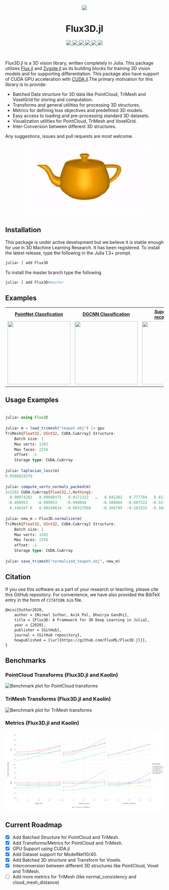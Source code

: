 <p align="center">
  <img width="200px" src="./docs/src/assets/logo.png"/>
</p>
<p>
<h1 align="center">Flux3D.jl</h1>
</p>

<p align="center">
  <a href="https://fluxml.ai/Flux3D.jl/dev" alt="Dev">
    <img src="https://img.shields.io/badge/docs-dev-blue.svg"/>
  </a>
  <a href="https://fluxml.ai/Flux3D.jl/stable" alt="Dev">
    <img src="https://img.shields.io/badge/docs-stable-blue.svg"/>
  </a>
  <a href="https://github.com/FluxML/Flux3D.jl/actions" alt="Build Status">
    <img src="https://github.com/FluxML/Flux3D.jl/workflows/CI/badge.svg"/>
  </a>
  <a href="https://gitlab.com/JuliaGPU/Flux3D-jl/commits/master" alt="Pipeline Status">
    <img src="https://gitlab.com/JuliaGPU/Flux3D-jl/badges/master/pipeline.svg"/>
  </a>
  <a href="https://codecov.io/gh/FluxML/Flux3D.jl" alt="Codecov">
    <img src="https://codecov.io/gh/FluxML/Flux3D.jl/branch/master/graph/badge.svg?token=8kpPqDfChf"/>
  </a>
  <a href="https://github.com/SciML/ColPrac" alt="ColPrac: Contributor's Guide on Collaborative Practices for Community Packages">
    <img src="https://img.shields.io/badge/ColPrac-Contributor's%20Guide-blueviole"/>
  </a>
</p>
<br/>

Flux3D.jl is a 3D vision library, written completely in Julia. This package utilizes [Flux.jl](github.com/FluxML/Flux.jl) and [Zygote.jl](github.com/FluxML/Zygote.jl) as its building blocks for training 3D vision models and for supporting differentiation. This package also have support of CUDA GPU acceleration with [CUDA.jl](github.com/JuliaGPU/CUDA.jl).The primary motivation for this library is to provide:

* Batched Data structure for 3D data like PointCloud, TriMesh and VoxelGrid for storing and computation.
* Transforms and general utilities for processing 3D structures.
* Metrics for defining loss objectives and predefined 3D models.
* Easy access to loading and pre-processing standard 3D datasets.
* Visualization utilities for PointCloud, TriMesh and VoxelGrid.
* Inter-Conversion between different 3D structures.

Any suggestions, issues and pull requests are most welcome.

<p align="center">
    <img width=400 height=230 src="docs/src/assets/visualize_anim.gif">
</p>

## Installation

This package is under active development but we believe it is stable enough for use in 3D Machine Learning Research. It has been registered. To install the latest release, type the following in the Julia 1.3+ prompt.

```julia
julia> ] add Flux3D
```

To install the master branch type the following

```julia
julia> ] add Flux3D#master
```

## Examples

<div align="center">
  <table>
    <tr>
      <th style="text-align:center">
        <a href="https://fluxml.ai/Flux3D.jl/dev/tutorials/pointnet">PointNet Classfication</a>
      </th>
      <th style="text-align:center">
        <a href="https://fluxml.ai/Flux3D.jl/dev/tutorials/dgcnn">DGCNN Classification</a>
      </th>
      <th style="text-align:center">
        <a href="https://fluxml.ai/Flux3D.jl/dev/tutorials/fit_mesh">Supervised 3D reconstruction</a>
      </th>
    </tr>
    <tr>
      <td align="center">
        <a href="https://fluxml.ai/Flux3D.jl/dev/tutorials/pointnet">
          <img border="0" src="docs/src/assets/pcloud_anim.gif" width="200" height="200">
        </a>
      </td>
      <td align="center">
        <a href="https://fluxml.ai/Flux3D.jl/dev/tutorials/dgcnn">
          <img border="0" src="docs/src/assets/edgeconv.png" width="200" height="200">
        </a>
      </td>
      <td align="center">
        <a href="https://fluxml.ai/Flux3D.jl/dev/tutorials/fit_mesh">
          <img border="0" src="docs/src/assets/fitmesh_anim.gif" width="180" height="200">
        </a>
      </td>
    </tr>
  </table>
</div>


## Usage Examples

```julia

julia> using Flux3D

julia> m = load_trimesh("teapot.obj") |> gpu
TriMesh{Float32, UInt32, CUDA.CuArray} Structure:
    Batch size: 1
    Max verts: 1202
    Max faces: 2256
    offset: -1
    Storage type: CUDA.CuArray

julia> laplacian_loss(m)
0.05888283f0

julia> compute_verts_normals_packed(m)
3×1202 CUDA.CuArray{Float32,2,Nothing}:
  0.00974202   0.00940375   0.0171322   …   0.841262   0.777704   0.812894
 -0.999953    -0.999953    -0.999848       -0.508064  -0.607522  -0.557358
  6.14616f-6   0.00249814  -0.00317568     -0.184795  -0.161533  -0.168985

julia> new_m = Flux3D.normalize(m)
TriMesh{Float32, UInt32, CUDA.CuArray} Structure:
    Batch size: 1
    Max verts: 1202
    Max faces: 2256
    offset: -1
    Storage type: CUDA.CuArray

julia> save_trimesh("normalized_teapot.obj", new_m)
```

## Citation

If you use this software as a part of your research or teaching, please cite this GitHub repository. For convenience, we have also provided the BibTeX entry in the form of `CITATION.bib` file.

```
@misc{Suthar2020,
    author = {Nirmal Suthar, Avik Pal, Dhairya Gandhi},
    title = {Flux3D: A Framework for 3D Deep Learning in Julia},
    year = {2020},
    publisher = {GitHub},
    journal = {GitHub repository},
    howpublished = {\url{https://github.com/FluxML/Flux3D.jl}},
}
```

## Benchmarks

### PointCloud Transforms (Flux3D.jl and Kaolin)
![Benchmark plot for PointCloud transforms](docs/src/assets/bm_pcloud.png)

### TriMesh Transforms (Flux3D.jl and Kaolin)
![Benchmark plot for TriMesh transforms](docs/src/assets/bm_trimesh.png)

### Metrics (Flux3D.jl and Kaolin)
![Benchmark plot for Metrics](docs/src/assets/bm_metrics.png)

## Current Roadmap

- [X] Add Batched Structure for PointCloud and TriMesh.
- [X] Add Transforms/Metrics for PointCloud and TriMesh.
- [X] GPU Support using CUDA.jl
- [X] Add Dataset support for ModelNet10/40.
- [X] Add Batched 3D structure and Transform for Voxels.
- [X] Interconversion between different 3D structures like PointCloud, Voxel and TriMesh.
- [ ] Add more metrics for TriMesh (like normal_consistency and cloud_mesh_distance)
